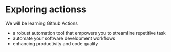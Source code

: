 # Exploring actionss
We will be learning Github Actions
- a robust automation tool that empowers you to streamline repetitive task
- automate your software development workflows
- enhancing productivity and code quality